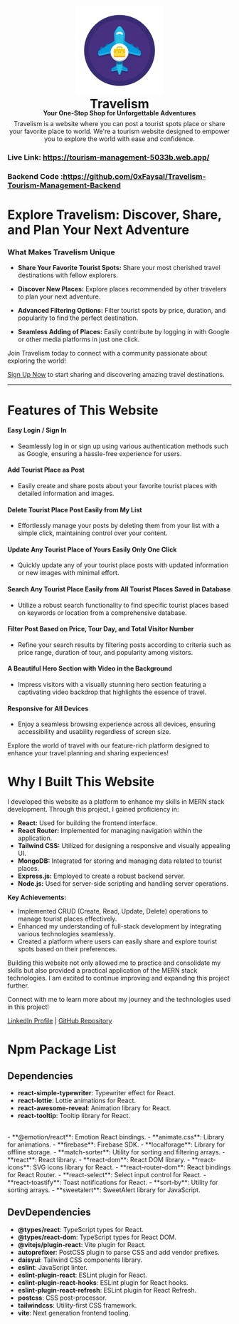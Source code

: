
<div align="center">
<img src="./public/favicon.svg" width="200px"style="margin:0px;"></div>
<h1 align="center" style="margin:0px;">Travelism</h1>
<h4 align="center" style="margin:-5px 0px;">Your One-Stop Shop for Unforgettable Adventures</h4>
<p align="center" style="margin:12px 0px;">Travelism is a website where you can post a tourist spots place or share your favorite place to world. We're a tourism website designed to empower you to explore the world with ease and confidence.</p>

### Live Link: <https://tourism-management-5033b.web.app/>

### Backend Code :<https://github.com/0xFaysal/Travelism-Tourism-Management-Backend>

# Explore Travelism: Discover, Share, and Plan Your Next Adventure

### What Makes Travelism Unique

- **Share Your Favorite Tourist Spots:** Share your most cherished travel destinations with fellow explorers.
  
- **Discover New Places:** Explore places recommended by other travelers to plan your next adventure.
  
- **Advanced Filtering Options:** Filter tourist spots by price, duration, and popularity to find the perfect destination.
  
- **Seamless Adding of Places:** Easily contribute by logging in with Google or other media platforms in just one click.

Join Travelism today to connect with a community passionate about exploring the world!

[Sign Up Now](https://tourism-management-5033b.web.app/signup) to start sharing and discovering amazing travel destinations.

<hr/>

# Features of This Website

#### Easy Login / Sign In

- Seamlessly log in or sign up using various authentication methods such as Google, ensuring a hassle-free experience for users.

#### Add Tourist Place as Post

- Easily create and share posts about your favorite tourist places with detailed information and images.

#### Delete Tourist Place Post Easily from My List

- Effortlessly manage your posts by deleting them from your list with a simple click, maintaining control over your content.

#### Update Any Tourist Place of Yours Easily Only One Click

- Quickly update any of your tourist place posts with updated information or new images with minimal effort.

#### Search Any Tourist Place Easily from All Tourist Places Saved in Database

- Utilize a robust search functionality to find specific tourist places based on keywords or location from a comprehensive database.

#### Filter Post Based on Price, Tour Day, and Total Visitor Number

- Refine your search results by filtering posts according to criteria such as price range, duration of tour, and popularity among visitors.

#### A Beautiful Hero Section with Video in the Background

- Impress visitors with a visually stunning hero section featuring a captivating video backdrop that highlights the essence of travel.

#### Responsive for All Devices

- Enjoy a seamless browsing experience across all devices, ensuring accessibility and usability regardless of screen size.

Explore the world of travel with our feature-rich platform designed to enhance your travel planning and sharing experiences!

# Why I Built This Website

I developed this website as a platform to enhance my skills in MERN stack development. Through this project, I gained proficiency in:

- **React:** Used for building the frontend interface.
- **React Router:** Implemented for managing navigation within the application.
- **Tailwind CSS:** Utilized for designing a responsive and visually appealing UI.
- **MongoDB:** Integrated for storing and managing data related to tourist places.
- **Express.js:** Employed to create a robust backend server.
- **Node.js:** Used for server-side scripting and handling server operations.

**Key Achievements:**

- Implemented CRUD (Create, Read, Update, Delete) operations to manage tourist places effectively.
- Enhanced my understanding of full-stack development by integrating various technologies seamlessly.
- Created a platform where users can easily share and explore tourist spots based on their preferences.

Building this website not only allowed me to practice and consolidate my skills but also provided a practical application of the MERN stack technologies. I am excited to continue improving and expanding this project further.

Connect with me to learn more about my journey and the technologies used in this project!

[LinkedIn Profile](https://www.linkedin.com/in/faysal-ahmed-fahim-408166314/) | [GitHub Repository](https://github.com/0xFaysal)

# Npm Package List

## Dependencies

- **react-simple-typewriter**: Typewriter effect for React.
- **react-lottie**: Lottie animations for React.
- **react-awesome-reveal**: Animation library for React.
- **react-tooltip**: Tooltip library for React.
<br>
- **@emotion/react**: Emotion React bindings.
- **animate.css**: Library for animations.
- **firebase**: Firebase SDK.
- **localforage**: Library for offline storage.
- **match-sorter**: Utility for sorting and filtering arrays.
- **react**: React library.
- **react-dom**: React DOM library.
- **react-icons**: SVG icons library for React.
- **react-router-dom**: React bindings for React Router.
- **react-select**: Select input control for React.
- **react-toastify**: Toast notifications for React.
- **sort-by**: Utility for sorting arrays.
- **sweetalert**: SweetAlert library for JavaScript.

## DevDependencies

- **@types/react**: TypeScript types for React.
- **@types/react-dom**: TypeScript types for React DOM.
- **@vitejs/plugin-react**: Vite plugin for React.
- **autoprefixer**: PostCSS plugin to parse CSS and add vendor prefixes.
- **daisyui**: Tailwind CSS components library.
- **eslint**: JavaScript linter.
- **eslint-plugin-react**: ESLint plugin for React.
- **eslint-plugin-react-hooks**: ESLint plugin for React hooks.
- **eslint-plugin-react-refresh**: ESLint plugin for React Refresh.
- **postcss**: CSS post-processor.
- **tailwindcss**: Utility-first CSS framework.
- **vite**: Next generation frontend tooling.
